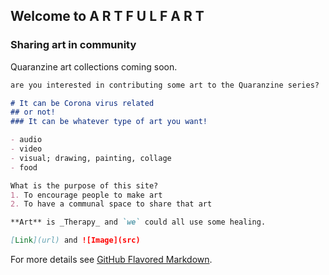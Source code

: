 ## Welcome to A R T F U L  F A R T



### Sharing art in community

Quaranzine art collections coming soon.

```markdown
are you interested in contributing some art to the Quaranzine series?

# It can be Corona virus related
## or not!
### It can be whatever type of art you want!

- audio
- video
- visual; drawing, painting, collage
- food

What is the purpose of this site?
1. To encourage people to make art
2. To have a communal space to share that art

**Art** is _Therapy_ and `we` could all use some healing.

[Link](url) and ![Image](src)
```

For more details see [GitHub Flavored Markdown](https://guides.github.com/features/mastering-markdown/).



